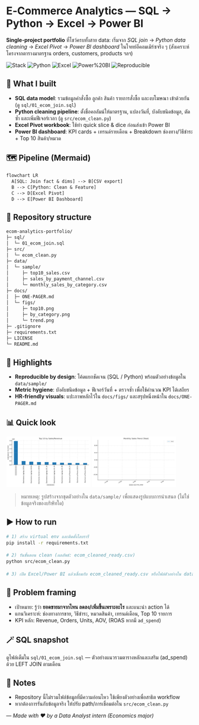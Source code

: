 # E‑Commerce Analytics — SQL → Python → Excel → Power BI

**Single‑project portfolio** ที่โชว์ครบทั้งสาย data: เริ่มจาก *SQL join* → *Python data cleaning* → *Excel Pivot* → *Power BI dashboard* ในโจทย์อีคอมเมิร์ซจริง ๆ (สังเคราะห์โครงจากตารางมาตรฐาน orders, customers, products ฯลฯ)

<div align="left">
  
![Stack](https://img.shields.io/badge/SQL-analytics-blue) 
![Python](https://img.shields.io/badge/Python-pandas%2Fmatplotlib-yellow) 
![Excel](https://img.shields.io/badge/Excel-Pivot-success) 
![Power%20BI](https://img.shields.io/badge/Power%20BI-Dashboard-orange)
![Reproducible](https://img.shields.io/badge/Reproducible-Yes-brightgreen)

</div>

## 🎯 What I built
- **SQL data model**: รวมข้อมูลคำสั่งซื้อ ลูกค้า สินค้า รายการสั่งซื้อ และงบโฆษณา เข้าด้วยกัน (ดู `sql/01_ecom_join.sql`)
- **Python cleaning pipeline**: ตั้งชื่อคอลัมน์ให้มาตรฐาน, แปลงวันที่, บังคับชนิดข้อมูล, ตัดซ้ำ และเพิ่มฟีเจอร์เวลา (ดู `src/ecom_clean.py`)
- **Excel Pivot workbook**: ใช้ทำ quick slice & dice ก่อนส่งเข้า Power BI
- **Power BI dashboard**: KPI cards + เทรนด์รายเดือน + Breakdown ช่องทาง/วิธีชำระ + Top 10 สินค้า/หมวด

## 🗺️ Pipeline (Mermaid)
```mermaid
flowchart LR
  A[SQL: Join fact & dims] --> B[CSV export]
  B --> C[Python: Clean & Feature]
  C --> D[Excel Pivot]
  D --> E[Power BI Dashboard]
```

## 📁 Repository structure
```
ecom-analytics-portfolio/
├─ sql/
│  └─ 01_ecom_join.sql
├─ src/
│  └─ ecom_clean.py
├─ data/
│  └─ sample/
│     ├─ top10_sales.csv
│     ├─ sales_by_payment_channel.csv
│     └─ monthly_sales_by_category.csv
├─ docs/
│  ├─ ONE-PAGER.md
│  └─ figs/
│     ├─ top10.png
│     ├─ by_category.png
│     └─ trend.png
├─ .gitignore
├─ requirements.txt
├─ LICENSE
└─ README.md
```

## 🔎 Highlights
- **Reproducible by design**: โค้ดแยกชัดเจน (SQL / Python) พร้อมตัวอย่างข้อมูลใน `data/sample/`
- **Metric hygiene**: บังคับชนิดข้อมูล + ฟีเจอร์วันที่ + ตรวจซ้ำ เพื่อใช้คำนวณ KPI ได้เสถียร
- **HR‑friendly visuals**: แปะภาพหลักไว้ใน `docs/figs/` และสรุปหนึ่งหน้าใน `docs/ONE-PAGER.md`

## 📊 Quick look
<p align="left">
  <img src="docs/figs/top10.png" alt="Top 10" width="45%">
  <img src="docs/figs/trend.png" alt="Monthly Trend" width="45%">
</p>

> หมายเหตุ: รูปสร้างจากชุดตัวอย่างใน `data/sample/` เพื่อแสดงรูปแบบการนำเสนอ (ไม่ใช่ข้อมูลจริงของบริษัทใด)

## ▶️ How to run
```bash
# 1) สร้าง virtual env และติดตั้งไลบรารี
pip install -r requirements.txt

# 2) รันขั้นตอน clean (ผลลัพธ์: ecom_cleaned_ready.csv)
python src/ecom_clean.py

# 3) เปิด Excel/Power BI แล้วเชื่อมกับ ecom_cleaned_ready.csv หรือไฟล์ตัวอย่างใน data/sample/
```

## 🧠 Problem framing
- เป้าหมาย: รู้ว่า **ยอดขายมาจากไหน ลดลง/เพิ่มขึ้นเพราะอะไร** และแนะนำ action ได้
- แกนวิเคราะห์: ช่องทางการขาย, วิธีชำระ, หมวดสินค้า, เทรนด์เดือน, Top 10 รายการ
- KPI หลัก: Revenue, Orders, Units, AOV, (ROAS หากมี `ad_spend`)

## 🪄 SQL snapshot
ดูไฟล์เต็มใน `sql/01_ecom_join.sql` — ตัวอย่างแนวรวมตารางหลักและเสริม (ad_spend) ด้วย LEFT JOIN ตามเดือน

## 📌 Notes
- Repository นี้ไม่รวมไฟล์ข้อมูลที่มีความอ่อนไหว ใช้เพียงตัวอย่างเพื่อสาธิต workflow
- หากต้องการรันกับข้อมูลจริง ให้ปรับ path/การเชื่อมต่อใน `src/ecom_clean.py`

— _Made with ❤️ by a Data Analyst intern (Economics major)_
